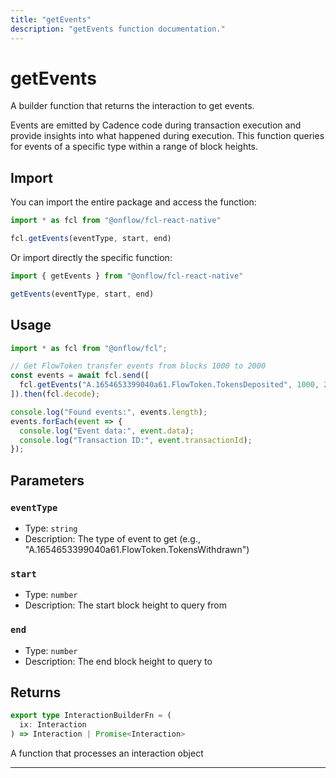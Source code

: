 ```yaml
---
title: "getEvents"
description: "getEvents function documentation."
---
```


<!-- THIS DOCUMENT IS AUTO-GENERATED FROM [onflow/fcl-react-native/../sdk/src/build/build-get-events.ts](https://github.com/onflow/fcl-js/tree/master/packages/fcl-react-native/../sdk/src/build/build-get-events.ts). DO NOT EDIT MANUALLY -->

# getEvents

A builder function that returns the interaction to get events.

Events are emitted by Cadence code during transaction execution and provide insights into what happened during execution.
This function queries for events of a specific type within a range of block heights.

## Import

You can import the entire package and access the function:

```typescript
import * as fcl from "@onflow/fcl-react-native"

fcl.getEvents(eventType, start, end)
```

Or import directly the specific function:

```typescript
import { getEvents } from "@onflow/fcl-react-native"

getEvents(eventType, start, end)
```

## Usage

```typescript
import * as fcl from "@onflow/fcl";

// Get FlowToken transfer events from blocks 1000 to 2000
const events = await fcl.send([
  fcl.getEvents("A.1654653399040a61.FlowToken.TokensDeposited", 1000, 2000)
]).then(fcl.decode);

console.log("Found events:", events.length);
events.forEach(event => {
  console.log("Event data:", event.data);
  console.log("Transaction ID:", event.transactionId);
});
```

## Parameters

### `eventType` 


- Type: `string`
- Description: The type of event to get (e.g., "A.1654653399040a61.FlowToken.TokensWithdrawn")

### `start` 


- Type: `number`
- Description: The start block height to query from

### `end` 


- Type: `number`
- Description: The end block height to query to


## Returns

```typescript
export type InteractionBuilderFn = (
  ix: Interaction
) => Interaction | Promise<Interaction>
```


A function that processes an interaction object

---